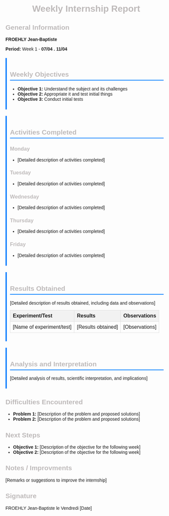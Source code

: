 <!DOCTYPE html>
<html lang="en">
<head>
    <meta charset="UTF-8">
    <meta name="viewport" content="width=device-width, initial-scale=1.0">
    <title>Weekly Internship Report</title>
    <style>
        body { font-family: Arial, sans-serif; margin: 20px; }
        h1 { text-align: center; }
        h1, h2, h3 { color: #bebaba; }
        .section { margin-bottom: 20px; }
        .objectives, .activities, .results, .analysis { padding: 10px; border-left: 4px solid #007BFF; }
        .objectives h2, .activities h2, .results h2, .analysis h2 { border-bottom: 2px solid #007BFF; padding-bottom: 5px; }
        table { width: 100%; border-collapse: collapse; margin-top: 10px; }
        th, td { border: 1px solid #ddd; padding: 8px; text-align: left; }
        th { background-color: #f2f2f2; }
    </style>
</head>
<body>

<h1>Weekly Internship Report</h1>

<div class="section">
    <h2>General Information</h2>
    <p><strong>FROEHLY Jean-Baptiste</strong></p>
    <p><strong>Period:</strong> Week 1 - <strong>07/04 . 11/04</strong></p>
</div>

<div class="section objectives">
    <h2>Weekly Objectives</h2>
    <ul>
        <li><strong>Objective 1:</strong> Understand the subject and its challenges</li>
        <li><strong>Objective 2:</strong> Appropriate it and test initial things</li>
        <li><strong>Objective 3:</strong> Conduct initial tests</li>
    </ul>
</div>

<div class="section activities">
    <h2>Activities Completed</h2>
    <h3>Monday</h3>
    <ul>
        <li>[Detailed description of activities completed]</li>
    </ul>
    <h3>Tuesday</h3>
    <ul>
        <li>[Detailed description of activities completed]</li>
    </ul>
    <h3>Wednesday</h3>
    <ul>
        <li>[Detailed description of activities completed]</li>
    </ul>
    <h3>Thursday</h3>
    <ul>
        <li>[Detailed description of activities completed]</li>
    </ul>
    <h3>Friday</h3>
    <ul>
        <li>[Detailed description of activities completed]</li>
    </ul>
</div>

<div class="section results">
    <h2>Results Obtained</h2>
    <p>[Detailed description of results obtained, including data and observations]</p>
    <table>
        <thead>
            <tr>
                <th>Experiment/Test</th>
                <th>Results</th>
                <th>Observations</th>
            </tr>
        </thead>
        <tbody>
            <tr>
                <td>[Name of experiment/test]</td>
                <td>[Results obtained]</td>
                <td>[Observations]</td>
            </tr>
            <!-- Add more rows as needed -->
        </tbody>
    </table>
</div>

<div class="section analysis">
    <h2>Analysis and Interpretation</h2>
    <p>[Detailed analysis of results, scientific interpretation, and implications]</p>
</div>

<div class="section">
    <h2>Difficulties Encountered</h2>
    <ul>
        <li><strong>Problem 1:</strong> [Description of the problem and proposed solutions]</li>
        <li><strong>Problem 2:</strong> [Description of the problem and proposed solutions]</li>
    </ul>
</div>

<div class="section">
    <h2>Next Steps</h2>
    <ul>
        <li><strong>Objective 1:</strong> [Description of the objective for the following week]</li>
        <li><strong>Objective 2:</strong> [Description of the objective for the following week]</li>
    </ul>
</div>

<div class="section">
    <h2>Notes / Improvments</h2>
    <p>[Remarks or suggestions to improve the internship]</p>
</div>

<div class="section">
    <h2>Signature</h2>
    <p>FROEHLY Jean-Baptiste le Vendredi [Date]</p>
</div>

</body>
</html>
